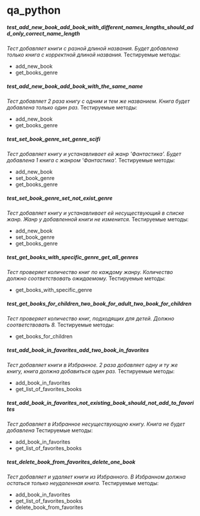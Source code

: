 # qa_python


##### test_add_new_book_add_book_with_different_names_lengths_should_add_only_correct_name_length
*Тест добавляет книги с разной длиной названия. Будет добавлена только книга с корректной длиной названия.* 
Тестируемые методы: 
* add_new_book
* get_books_genre

##### test_add_new_book_add_book_with_the_same_name
*Тест добавляет 2 раза книгу с одним и тем же названием. Книга будет добавлена только один раз.*
Тестируемые методы: 
* add_new_book
* get_books_genre

##### test_set_book_genre_set_genre_scifi
*Тест добавляет книгу и устанавливает ей жанр 'Фантастика'. Будет добавлена 1 книга с жанром 'Фантастика'.*
Тестируемые методы: 
* add_new_book
* set_book_genre
* get_books_genre

##### test_set_book_genre_set_not_exist_genre
*Тест добавляет книгу и устанавливает ей несуществующий в списке жанр. Жанр у добавленной книги не изменится.*
Тестируемые методы: 
* add_new_book
* set_book_genre
* get_books_genre

##### test_get_books_with_specific_genre_get_all_genres
*Тест проверяет количество книг по каждому жанру. Количество должно соответствовать ожидаемому.*
Тестируемые методы: 
* get_books_with_specific_genre

##### test_get_books_for_children_two_book_for_adult_two_book_for_children
*Тест проверяет количество книг, подходящих для детей. Должно соответствовать 8.*
Тестируемые методы: 
* get_books_for_children

##### test_add_book_in_favorites_add_two_book_in_favorites
*Тест добавляет книги в Избранное. 2 раза добавляет одну и ту же книгу, книга должна добавиться один раз.*
Тестируемые методы: 
* add_book_in_favorites
* get_list_of_favorites_books

##### test_add_book_in_favorites_not_existing_book_should_not_add_to_favorites
*Тест добавляет в Избранное несуществующую книгу. Книга не будет добавлена*
Тестируемые методы: 
* add_book_in_favorites
* get_list_of_favorites_books

##### test_delete_book_from_favorites_delete_one_book
*Тест добавляет и удаляет книги из Избранного. В Избранном должна остаться только неудаленная книга.*
Тестируемые методы: 
* add_book_in_favorites
* get_list_of_favorites_books
* delete_book_from_favorites
